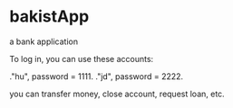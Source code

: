 # bakistApp
a bank application

To log in, you can use these accounts:

."hu", password = 1111.
."jd", password = 2222.

you can transfer money, close account, request loan, etc.
